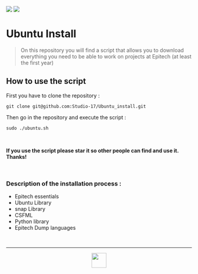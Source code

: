 <img src="https://img.shields.io/badge/Github-Studio--17-06DFF9">
<img src="https://img.shields.io/badge/Release-v1.0-32F906">

# Ubuntu Install

>On this repository you will find a script that allows you to download everything you need to be able to work on projects at Epitech (at least the first year)

## How to use the script

First you have to clone the repository :

```git clone git@github.com:Studio-17/Ubuntu_install.git```

Then go in the repository and execute the script :

```sudo ./ubuntu.sh```

<br>

**If you use the script please star it so other people can find and use it. Thanks!**

<br>

### Description of the installation process :

- Epitech essentials
- Ubuntu Library
- snap Library
- CSFML
- Python library
- Epitech Dump languages

<br>

---

<div align="center">

<a href="https://github.com/Studio-17" target="_blank"><img src="./voc17.gif" width="40"></a>

</div>
